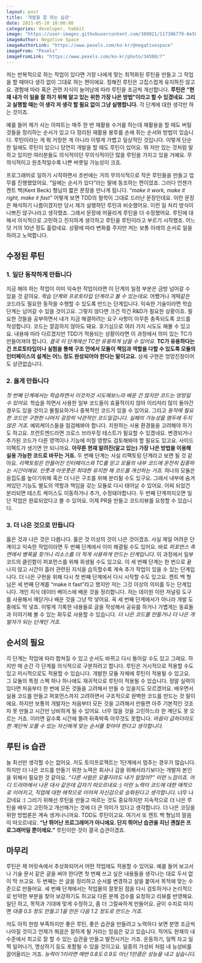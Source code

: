 ```yaml
---
layout: post
title: '개발을 잘 하는 습관'
date: 2021-05-10 10:00:00
categories: developer, habbit
image: "https://user-images.githubusercontent.com/389021/117386779-6e58e300-af22-11eb-87a5-748a0fb059ef.jpg"
imageAuthor: Negative Space
imageAuthorLink: "https://www.pexels.com/ko-kr/@negativespace"
imageFrom: "Pexels"
imageFromLink: "https://www.pexels.com/ko-kr/photo/34580/?"
---
```


저는 반복적으로 하는 작업이 있다면 가장 나에게 맞는 최적화된 루틴을 만들고 그 작업을 할 때마다 생각 없이 그대로 하는 편이에요. 정해진 루틴은 고집스럽게 유지하진 않고요. 경험에 따라 혹은 관련 지식이 늘어남에 따라 루틴을 조금씩 개선합니다. **루틴은 “현재 내가 이 일을 잘 하기 위해 알고 있는 위한 가장 나은 방법”이라고 할 수 있겠네요. 그리고 실행할 때는 이 생각 저 생각 할 필요 없이 그냥 실행합니다.** 각 단계에 대한 생각만 하는 것이죠. 

예를 들어 제가 사는 아파트는 매주 한 번 재활용 수거를 하는데 재활용을 할 때도 버릴 것들을 정리하는 순서가 있고 다 정리된 재활용 봉투를 손에 쥐는 순서와 방법이 있습니다. 루틴이라는 게 뭐 거창한 게 아니라 이렇게 가볍고 일상적인 것입니다. 이렇게 단순한 일에도 루틴이 있으니 당연히 개발을 할 때도 루틴이 있어요. 뭐 저만 있는 것처럼 말하고 있지만 여러분들도 의식적이던 무의식적이던 많을 루틴을 가지고 있을 거예요. 무의식적이고 원초적일수록 나쁜 버릇일 가능성이 크죠.

프로그래머로 일하기 시작하면서 초반에는 거의 무의식적으로 작은 루틴들을 만들고 업무를 진행했었어요.  “일에는 순서가 있다”라는 말에 동조하는 편이었죠. 그러다 언젠가 켄트 백(Kent Beck) 형님의 짧은 문장을 만나게 됩니다. *“make it work, make it right, make it fast”* 어떻게 보면 TDD의 철학이 그대로 드러난 문장인데요. 이런 문장은 해석하기 나름이겠지만 당시 제가 실행하던 루틴과 비슷했어요. 이런 일 처리 방식이 나쁘진 않구나라고 생각했죠. 그래서 문장에 어울리게 루틴을 더 수정했어요. 루틴에 대해서 의식적으로 고민하고 진지하게 생각하고 루틴을 루틴이라고 부르기 시작했죠. 어느덧 거의 10년 정도 흘렀네요. 상황에 따라 변화를 주지만 저는 보통 아래의 순서로 일을 하려고 노력합니다.

## 수정된 루틴

### 1. 일단 동작하게 만듭니다

지금 해야 하는 작업이 이미 익숙한 작업이라면 이 단계의 일정 부분은 금방 넘어갈 수 있을 것 같아요. *학습 단계와 프로토타입 단계라고 볼 수 있는데요.* 어쨌거나 개떡같은 코드라도 필요한 동작을 수행할 수 있도록 만드는 단계입니다. 익숙한 기술이라면 학습 단계는 넘어갈 수 있을 것이고요. 그렇지 않다면 크건 작건 R&D가 필요한 상황이죠. 필요한 것들을 공부하면서 내가 지금 해결하려는 요구 사항이 아무튼 충족되도록 코드를 작성합니다. 코드는 깔끔하지 않아도 돼요. 호기심으로 여러 가지 시도도 해볼 수 있고요. 내용에 따라 다르겠지만 TDD가 적용되는 상황이라면 이 과정에서 의미 있는 TC가 만들어져야 합니다. *결국 이 단계에선 TC만 유용하게 남을 수 있어요.* **TC가 유용하다는 건 프로토타입이나 실험을 통해 구조 안에서 모듈이 책임과 역할을 다할 수 있도록 모듈의 인터페이스의 설계는 어느 정도 완성되어야 한다는 말이고요.** 상세 구현은 엉망진창이어도 상관없습니다.

### 2. 옳게 만듭니다

*첫 번째 단계에서는 학습하면서 이것저것 시도해보느라 배운 건 많지만 코드는 엉망일 수 있어요.* 학습을 하면서 사용한 일부 코드들이 효율적이지 않아 이리저리 많이 돌아간 경우도 있을 것이고 불필요하거나 중복적인 코드가 있을 수 있어요. 그리고 *동작에 필요한 코드만 구현한 나머지 굉장히 낙관적인 코드일겁니다. 실패의 가능성을 염두에 두지 않은 거죠.* 예외케이스들을 점검해봐야 합니다. 지원하는 사용 환경들을 고려해야 하기도 하고요. 프런트엔드라면 크로스 브라우징 테스트가 필요할 수 있겠네요. 변경되거나 추가된 코드가 다른 영역이나 기능에 미칠 영향도 검토해봐야 할 필요도 있고요. 사이드 이펙트가 생기면 안 되니까요. **아무튼 현재 알려진(알고 있는) 가장 나은 방법을 이용해 실용 가능한 코드로 바꾸는 거죠.**
두 번째 단계는 사실 리팩토링 단계라고 보면 될 것 같아요. *리팩토링은 만들어진 인터페이스와 TC를 믿고 모듈의 내부 코드에 온전히 집중하는 시간이에요. 인풋과 아웃풋은 최대한 유지한 채 코드를 개선하는 거죠.* 하나의 모듈은 응집도를 높이기위해 혹은 더 나은 구조를 위해 분리될 수도 있구요. 그래서 내부에 숨겨져있던 기능도 별도의 역할과 책임을 갖는 모듈로 다시 태어날 수 있어요.  어찌 되었건 분리되면 테스트 케이스도 이동하거나 추가, 수정돼야합니다.  두 번째 단계까지오면 일단 작업은 완료되었다고 볼 수 있어요. 이제 PR을 만들고 코드리뷰를 요청할 수 있습니다.

### 3. 더 나은 것으로 만듭니다

옳은 것과 나은 것은 다릅니다. 옳은 것 이상의 것이 나은 것이겠죠. 사실 제일 어려운 단계이고 익숙한 작업이라면 두 번째 단계에서 이미 해결될 수도 있어요. 바로 *퍼포먼스 측면에서 병목을 찾거나 리소스를 더 적게 사용하게 만드는 단계입니다.* 이 과정에서 일부 코드의 클린함이 퍼포먼스를 위해 희생될 수도 있고요. 이 세 번째 단계는 한 번으로 끝나지 않고 시간이 흘러 관련된 지식을 습득할수록 계속 추가 작업이 있을 수 있는 단계입니다. 더 나은 구현을 위해 다시 첫 번째 단계에서 다시 시작할 수도 있고요.
켄트 백 형님은 세 번째 단계를 “make it fast”라고 했지만 저는 그것 이상의 의미를 두는 단계입니다. 개인 지식 데이터 베이스에 배운 것을 정리합니다. 저는 데이원 이란 저널링 도구를 사용해서 깨닫거나 배운 것을 그냥 막 넣어요. 꼭 세 번째 단계에서가 아니라 개발 도중에도 막 넣죠. 이렇게 기록한 내용들로 글을 작성해서 공유를 하거나 가볍게는 동료들과 이야기해 볼 수 있는 화두로 사용할 수 있습니다. *더 나은 코드를 만들거나 더 나은 개발자가 되는 단계인 거죠.*

## 순서의 필요

각 단계는 작업에 따라 합쳐질 수 있고 순서도 바뀌고 다시 돌아갈 수도 있고 그래요. 하지만 매 순간 각 단계를 의식적으로 구분하려고 합니다. 루틴은 거시적으로 적용할 수도 있고 미시적으로도 적용할 수 있습니다. 개발한 모듈 자체에 루틴이 적용될 수 있고요. 그 모듈의 특정 스펙 하나 하나에도 재귀적으로 루틴이 적용될 수 있습니다.
정말 실력이 있다면 처음부터 한 번에 모든 것들을 고려해서 만들 수 있을지도 모르겠어요. 배우면서 실용 코드를 만들고 퍼포먼스까지 고려하면서 구조적으로 완벽한 코드를 만드는 것 말이에요. 하지만 보통의 개발자는 처음부터 모든 것을 고려해서 만들면 아주 기본적인 것조차 못 만들고 시간만 낭비하게 될 수 있어요. 너무 많을 것을 고민하느라 한 계단도 못 오르는 거죠. 이러면 갈수록 시간에 쫄려 뒤죽박죽 아무것도 못합니다. *마음이 급하더라도 한 계단씩 오를 수 있는 자신에게 맞는 순서를 찾아야 한다고 생각합니다.*

## 루틴 is 습관

늘 최선만 생각할 수는 없어요. 저도 토이프로젝트는 1단계에서 멈추는 경우가 많습니다. 하지만 더 나은 코드를 만들기 위한 노력은 회사나 갑을 위해서라기보다는 개발자 본인을 위해서 필요한 것 같아요. *“다른 사람은 모를지라도 내가 알잖아?” 이런 느낌이죠. 어디 드라마에서 나온 대사 같은데 갑자기 떠오르네요 :) 이런 노력이 코드에 대한 애착으로 이어지고, 직업에 대한 애착으로 이어져 자신감으로 승화된다고 생각합니다.* 너무 나갔네요 :) 그러기 위해선 루틴을 만들고 따르는 것도 중요하지만 지속적으로 더 나은 루틴을 배우고 고민하고 개선해가는 것에 더 큰 의미가 있다고 생각합니다. 더 나은 코딩을 위한 방법론은 계속 생겨나니까요. TDD도 루틴이고요. 여기서 또 켄트 백 형님의 말씀이 떠오르네요. **“난 뛰어난 프로그래머가 아니에요. 단지 뛰어난 습관을 지닌 괜찮은 프로그래머일 뿐이에요.”** 루틴이란 것이 결국 습관이겠죠.

## 마무리

루틴은 제 머릿속에서 추상화되어서 어떤 작업에도 적용할 수 있어요. 예를 들어 보고서나 기술 문서 같은 글을 써야 한다면 첫 번째 쓰고 싶은 내용들을 생각나는 대로 두서 없이 막 쓰고요. 두 번째는 쓴 글을 정리하고 순서를 변경하고 살을 붙여서 목적에 맞는 수준으로 만들어요. 세 번째 단계에서는 작업물의 잘못된 점을 다시 검토하거나 논리적으로 빈약한 부분을 찾아 보강하기도 하고요 다른 분께 검수를 요청하고 리뷰를 반영해요. 일단 하고, 목적과 기대에 맞게 수정하고, 좀 더 그럴싸하게 만들어요. 굳이 수치로 따지면 *대충 0.5 정도 만들고 1을 만든 다음 1.2 정도로 만드는 거죠.*

저도 아직 한참 부족하지만 좋은 루틴, 좋은 습관을 만들려고 노력하다 보면 분명 조금씩 나아질 것이고 언제가 쬐끔은 잘하게 될 거라는 믿음은 갖고 있습니다. 적어도 현재의 내 수준에서 최고로 잘 할 수 있는 습관을 만들고 발전시키는 거죠.  운동하기, 일찍 자고 일찍 일어나기, 명상하기 등도 포함될 수 있을 것이고요. 일종의 가성비 처럼 내 능성비를 끌어올리는 거죠. *능력이 1이라면 매번 0.8도 0.9도 아닌 1만큼은 성능을 내고 싶습니다.*
